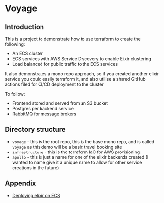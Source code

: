 # Voyage

## Introduction
This is a project to demonstrate how to use terraform to create the following:
- An ECS cluster
- ECS services with AWS Service Discovery to enable Elixir clustering
- Load balanced for public traffic to the ECS services

It also demonstrates a mono repo approach, so if you created another elixir service you could easily terraform it, and also utilise a shared GitHub actions filed for CI/CD deployment to the cluster

To follow:
- Frontend stored and served from an S3 bucket
- Postgres per backend service
- RabbitMQ for message brokers

## Directory structure
- `voyage` - this is the root repo, this is the base mono repo, and is called `voyage` as this demo will be a basic travel booking site
- `infrastructure` - this is the terraform IaC for AWS provisioning
- `apollo` - this is just a name for one of the elixir backends created (I wanted to name give it a unique name to allow for other service creations in the future)

## Appendix
- [Deploying elixir on ECS](https://silbernagel.dev/posts/deploying-elixir-on-ecs-part-1/)